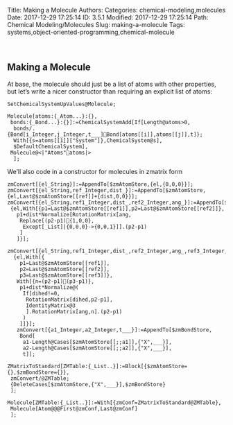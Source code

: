 Title: Making a Molecule
Authors: 
Categories: chemical-modeling,molecules
Date: 2017-12-29 17:25:14
ID: 3.5.1
Modified: 2017-12-29 17:25:14
Path: Chemical Modeling/Molecules
Slug: making-a-molecule
Tags: systems,object-oriented-programming,chemical-molecule

<a id="making-a-molecule" style="width:0;height:0;margin:0;padding:0;">&zwnj;</a>

## Making a Molecule

At base, the molecule should just be a list of atoms with other properties, but let’s write a nicer constructor than requiring an explicit list of atoms:

	SetChemicalSystemUpValues@Molecule;

	Molecule[atoms:{_Atom...}:{},
	 bonds:{_Bond...}:{}]:=ChemicalSystemAdd[If[Length@atoms>0,
	  bonds/.{Bond[i_Integer,j_Integer,t___]Bond[atoms[[i]],atoms[[j]],t]};
	  With[{s=atoms[[1]]["System"]},ChemicalSystem@s],
	  $DefaultChemicalSystem],
	 Molecule@<|"Atoms"atoms|>
	  ];

We’ll also code in a constructor for molecules in zmatrix form

	zmConvert[{el_String}]:=AppendTo[$zmAtomStore,{el,{0,0,0}}];
	zmConvert[{el_String,ref_Integer,dist_}]:=AppendTo[$zmAtomStore,{el,Last@$zmAtomStore[[ref]]+{dist,0,0}}];
	zmConvert[{el_String,ref1_Integer,dist_,ref2_Integer,ang_}]:=AppendTo[$zmAtomStore,
	 {el,With[{p1=Last@$zmAtomStore[[ref1]],p2=Last@$zmAtomStore[[ref2]]},
	   p1+dist*Normalize[RotationMatrix[ang,
	    Replace[(p2-p1){1,0,0},
	     Except[_List]|{0,0,0}->{0,0,1}]].(p2-p1)
	    ]
	   ]}];
	 zmConvert[{el_String,ref1_Integer,dist_,ref2_Integer,ang_,ref3_Integer,dihed_}]:=AppendTo[$zmAtomStore,
	  {el,With[{
	    p1=Last@$zmAtomStore[[ref1]],
	    p2=Last@$zmAtomStore[[ref2]],
	    p3=Last@$zmAtomStore[[ref3]]},
	   With[{n=(p2-p1)(p3-p1)},
	    p1+dist*Normalize@(
	     If[dihed!=0,
	      RotationMatrix[dihed,p2-p1],
	      IdentityMatrix@3
	      ].RotationMatrix[ang,n].(p2-p1)
	     )
	    ]]}];
	   zmConvert[{a1_Integer,a2_Integer,t___}]:=AppendTo[$zmBondStore,
	    Bond[
	     a1-Length@Cases[$zmAtomStore[[;;a1]],{"X",___}],
	     a2-Length@Cases[$zmAtomStore[[;;a2]],{"X",___}],
	     t]];

	ZMatrixToStandard[ZMTable:{_List..}]:=Block[{$zmAtomStore={},$zmBondStore={}},
	 zmConvert/@ZMTable;
	 {DeleteCases[$zmAtomStore,{"X",___}],$zmBondStore}
	 ];

	Molecule[ZMTable:{_List..}]:=With[{zmConf=ZMatrixToStandard@ZMTable},
	 Molecule[Atom@@@First@zmConf,Last@zmConf]
	 ];